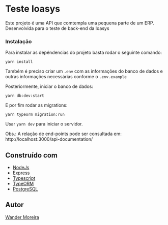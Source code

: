 # Teste Ioasys

Este projeto é uma API que comtempla uma pequena parte de um ERP. Desenvolvida para o teste de back-end da Ioasys

### Instalação

Para instalar as depêndencias do projeto basta rodar o seguinte comando:

```
yarn install
```

Também é preciso criar um `.env` com as informações do banco de dados e outras informações necessárias conforme o `.env.example`

Posteriormente, iniciar o banco de dados:

```
yarn db:dev:start
```

E por fim rodar as migrations:

```
yarn typeorm migration:run
```

Usar `yarn dev` para iniciar o servidor.

Obs.: A relação de end-points pode ser consultada em: http://localhost:3000/api-documentation/

## Construído com

- [NodeJs](https://nodejs.org/en/)
- [Express](https://expressjs.com/)
- [Typescript](https://www.typescriptlang.org/)
- [TypeORM](https://typeorm.io/)
- [PostgreSQL](https://www.postgresql.org/)

## Autor

[Wander Moreira](https://github.com/w4nd0)
